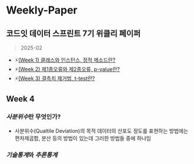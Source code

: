 # Weekly-Paper
## 코드잇 데이터 스프린트 7기 위클리 페이퍼
> 2025-02
+ :zap:[(Week 1) 클래스와 인스턴스, 정적 메소드란?](https://github.com/bettertospeak/Weekly-Paper/blob/main/Weekly/week-1)
+ :zap:[(Week 2) 제1종오류와 제2종오류, p-value란?](https://github.com/bettertospeak/Weekly-Paper/blob/main/Weekly/week-2)
+ :zap:[(Week 3) 결측치 제거법, t-test란?](https://github.com/bettertospeak/Weekly-Paper/blob/main/Weekly/week-3)

## Week 4
### ***사분위수***란 무엇인가?
* 사분위수(Qualtile Deviation)의 목적
    데이터의 산포도 정도를 표현하는 방법에는 편차제곱합, 분산 등의 방법이 있는데
    그러한 방법들 중에 하나임
### ***기술통계***와 ***추론통계***
